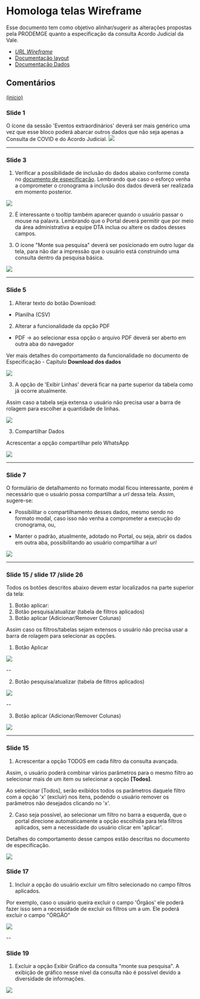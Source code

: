 # Homologa telas Wireframe

Esse documento tem como objetivo alinhar/sugerir as alterações propostas pela PRODEMGE quanto a especificação da consulta Acordo Judicial da Vale.

- [*URL Wireframe*](https://xd.adobe.com/view/64a90aea-4369-4d8d-b426-72f46590dbcd-31fa/screen/518fb455-60d2-4870-84d4-57c43f6c224a)
- [Documentação layout](https://github.com/transparencia-mg/especificacoes-portal-transparencia/blob/v2_layout_20220207/espec018_recursos-acordo-judicial-vale/recursos-vale-espec.md)
- [Documentação Dados](https://github.com/transparencia-mg/especificacoes-portal-transparencia/blob/v1_dados_20220127/espec018_recursos-acordo-judicial-vale/recursos-vale-dados.md)

## Comentários
<a href="#top">(inicio)</a>

### Slide 1

O ícone da sessão 'Eventos extraordinários' deverá ser mais genérico uma vez que esse bloco poderá abarcar outros dados que não seja apenas a Consulta de COVID e do Acordo Judicial.
![](static/imagens/wireframe-icone-página-inicial.png)
____

### Slide 3

1.  Verificar a possibilidade de inclusão do dados abaixo conforme consta no [documento de especificação](https://github.com/transparencia-mg/especificacoes-portal-transparencia/blob/espec018_recusos-vale/espec018_recursos-acordo-judicial-vale/recursos-vale-espec.md). Lembrando que caso o esforço venha a comprometer o cronograma a inclusão dos dados deverá ser realizada em momento posterior.

![](static/imagens/wireframe-glossario-tooltip.png)

2. É interessante o tooltip também aparecer quando o usuário passar o mouse na palavra. Lembrando que o Portal deverá permitir que por meio da área administrativa a equipe DTA inclua ou altere os dados desses campos.

3. O ícone "Monte sua pesquisa" deverá ser posicionado em outro lugar da tela, para não dar a impressão que o usuário está construindo uma consulta dentro da pesquisa básica.


![](static/imagens/wireframe-monte-sua-pesquisa.png)

------

### Slide 5

1. Alterar texto do botão Download:
- Planilha (CSV)

2. Alterar a funcionalidade da opção PDF
- PDF -> ao selecionar essa opção o arquivo PDF deverá ser aberto em outra aba do navegador

Ver mais detalhes do comportamento da funcionalidade no documento de Especificação - Capítulo **Download dos dados**

![](static/imagens/wireframe-download.png)

3.  A opção de 'Exibir Linhas' deverá ficar na parte superior da tabela como já ocorre atualmente.

Assim caso a tabela seja extensa o usuário não precisa usar a barra de rolagem para escolher a quantidade de linhas.

![](static/imagens/wireframe-exibir-linhas.png)

3. Compartilhar Dados

Acrescentar a opção compartilhar pelo WhatsApp

![](static/imagens/wireframe-compartilhar.png)

----

### Slide 7

O formulário de detalhamento no formato modal ficou interessante, porém é necessário que o usuário possa compartilhar a *url* dessa tela.
Assim, sugere-se:
- Possibilitar o compartilhamento desses dados, mesmo sendo no formato modal, caso isso não venha a comprometer a execução do cronograma, ou,

- Manter o padrão, atualmente, adotado no Portal, ou seja, abrir os dados em outra aba, possibilitando ao usuário compartilhar a *url*

![](static/imagens/wireframe-modal-detalhe.png)

----
### Slide 15 / slide 17 /slide 26

Todos os botões descritos abaixo devem estar localizados na parte superior da tela:
1. Botão aplicar:
2. Botão pesquisa/atualizar (tabela de filtros aplicados)
3. Botão aplicar (Adicionar/Remover Colunas)

Assim caso os filtros/tabelas sejam extensos o usuário não precisa usar a barra de rolagem para selecionar as opções.

1. Botão Aplicar

![](static/imagens/wireframe-aplicar-barra-lateral.png)

--

2. Botão pesquisa/atualizar (tabela de filtros aplicados)

![](static/imagens/wireframe-pesquisa-filtro-aplicado.png)

--

3. Botão aplicar (Adicionar/Remover Colunas)

![](static/imagens/wireframe-aplicar-add-remover-coluna.png)

---

### Slide 15

1. Acrescentar a opção TODOS em cada filtro da consulta avançada.

Assim, o usuário poderá combinar vários parâmetros para o mesmo filtro ao selecionar mais de um item ou selecionar a opção **[Todos]**.   

Ao selecionar [Todos], serão exibidos todos os parâmetros daquele filtro com a opção 'x' (excluir) nos itens, podendo o usuário  remover os parâmetros não desejados clicando no 'x'.

2. Caso seja possível, ao selecionar um filtro no barra a esquerda, que o portal direcione automaticamente a opção escolhida para tela filtros aplicados, sem a necessidade do usuário clicar em 'aplicar'.

Detalhes do comportamento desse campos estão descritas no documento de especificação.

![](static/imagens/wireframe-filtro-barra-lateral.png)


### Slide 17

1. Incluir a opção do usuário excluir um filtro selecionado no campo filtros aplicados.

Por exemplo, caso o usuário queira excluir o campo 'Órgãos' ele poderá fazer isso sem a necessidade de excluir os filtros um a um. Ele poderá excluir o campo "ÓRGÃO"

![](static/imagens/wireframe-filtros-aplicados.png)

--
### Slide 19

1. Excluir a opção Exibir Gráfico da consulta "monte sua pesquisa". A exibição de gráfico nesse nível da consulta não é possível devido a diversidade de informações.

![](static/imagens/wireframe-grafico-monte-sua-pesquisa.png)
